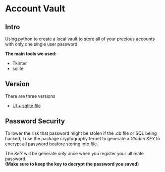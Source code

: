 # Account Vault  
  
## Intro  
Using python to create a local vault to store all of your precious accounts with only one single user password.  
  
__The main tools we used:__
* Tkinter  
* sqlite  

## Version
There are three versions     
* [UI + sqlite file](https://github.com/WilliamYWY/Account-Vault/blob/master/AccountSYS_UIFILE_version.ipynb "link")  
  
## Password Security 
To lower the risk that password might be stolen if the .db file or SQL being hacked, I use the package cryptography.fernet to generate a _Gloden KEY_ to encrypt all password beafore storing into file.  
  
The _KEY_ will be generate _only_ once when you register your ultimate password.  
__(Make sure to keep the key to decrypt the password you saved)__
